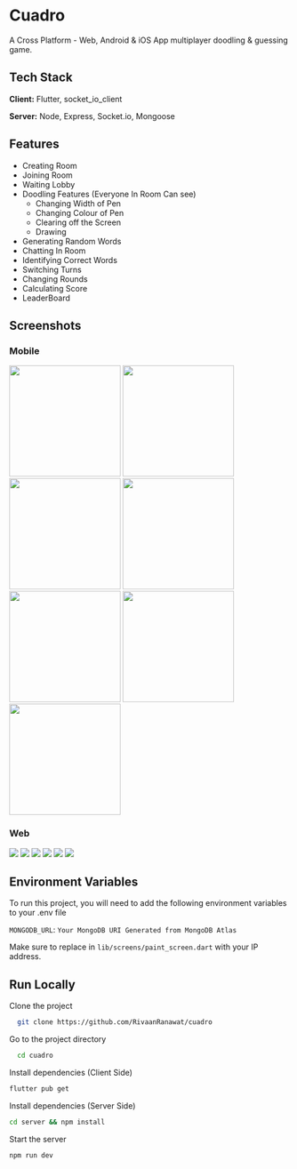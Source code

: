 
# Cuadro

A Cross Platform - Web, Android & iOS App multiplayer doodling & guessing game.


## Tech Stack

**Client:** Flutter, socket_io_client

**Server:** Node, Express, Socket.io, Mongoose

  
## Features

- Creating Room
- Joining Room
- Waiting Lobby
- Doodling Features (Everyone In Room Can see)
    - Changing Width of Pen
    - Changing Colour of Pen
    - Clearing off the Screen
    - Drawing
- Generating Random Words
- Chatting In Room
- Identifying Correct Words
- Switching Turns
- Changing Rounds
- Calculating Score
- LeaderBoard


  
## Screenshots

### Mobile
<img src="https://github.com/RivaanRanawat/cuadro/blob/master/screenshots/iphone/MainScreen.png" width="200" />
<img src="https://github.com/RivaanRanawat/cuadro/blob/master/screenshots/iphone/CreateRoomScreen.png" width="200" />
<img src="https://github.com/RivaanRanawat/cuadro/blob/master/screenshots/iphone/JoinRoomScreen.png" width="200" />
<img src="https://github.com/RivaanRanawat/cuadro/blob/master/screenshots/iphone/WaitingLobbyScreen.png" width="200" />
<img src="https://github.com/RivaanRanawat/cuadro/blob/master/screenshots/iphone/DrawerTurn.png" width="200" />
<img src="https://github.com/RivaanRanawat/cuadro/blob/master/screenshots/iphone/RoundComplete.png" width="200" />
<img src="https://github.com/RivaanRanawat/cuadro/blob/master/screenshots/iphone/ScoreBoard.png" width="200" />


### Web
<img src="https://github.com/RivaanRanawat/cuadro/blob/master/screenshots/web/MainScreen.png"/>
<img src="https://github.com/RivaanRanawat/cuadro/blob/master/screenshots/web/CreateRoomScreen.png"/>
<img src="https://github.com/RivaanRanawat/cuadro/blob/master/screenshots/web/JoinRoomScreen.png"/>
<img src="https://github.com/RivaanRanawat/cuadro/blob/master/screenshots/web/WaitingLobbyScreen.png"/>
<img src="https://github.com/RivaanRanawat/cuadro/blob/master/screenshots/web/WordGuessScreen.png"/>
<img src="https://github.com/RivaanRanawat/cuadro/blob/master/screenshots/web/ScoreBoard.png"/>

  
## Environment Variables

To run this project, you will need to add the following environment variables to your .env file

`MONGODB_URL`: `Your MongoDB URI Generated from MongoDB Atlas`

Make sure to replace <yourip> in `lib/screens/paint_screen.dart` with your IP address.

  
## Run Locally

Clone the project

```bash
  git clone https://github.com/RivaanRanawat/cuadro
```

Go to the project directory

```bash
  cd cuadro
```

Install dependencies (Client Side)
```bash
flutter pub get
```

Install dependencies (Server Side)

```bash
cd server && npm install
```

Start the server

```bash
npm run dev
```

  
